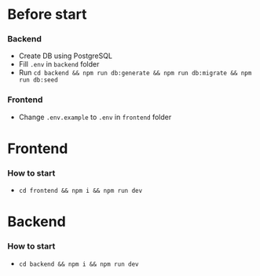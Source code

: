 # Before start

### Backend

- Create DB using PostgreSQL
- Fill `.env` in `backend` folder
- Run `cd backend && npm run db:generate && npm run db:migrate && npm run db:seed`

### Frontend

- Change `.env.example` to `.env` in `frontend` folder

# Frontend

### How to start

- `cd frontend && npm i && npm run dev`


# Backend

### How to start

- `cd backend && npm i && npm run dev`
